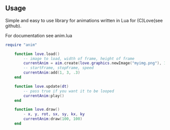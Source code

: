 Usage
-------

Simple and easy to use library for animations 
written in Lua for (C)Love(see github).

For documentation see anim.lua

```lua
require "anim"

    function love.load() 
        -- image to load, width of frame, height of frame
        currentAnim = aim.create(love.graphics.newImage("myimg.png"), 16, 16)
        -- startFrame, stopFrame, speed
        currentAnim:add(1, 3, .3)
    end

    function love.update(dt)
        -- pass true if you want it to be looped
        currentAnim:play()
    end

    function love.draw()
        - x, y, rot, sx, sy, kx, ky
        currentAnim:draw(100, 100)
    end

```
